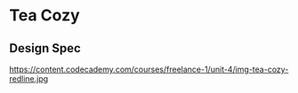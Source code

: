 # Tea Cozy

## Design Spec

https://content.codecademy.com/courses/freelance-1/unit-4/img-tea-cozy-redline.jpg
